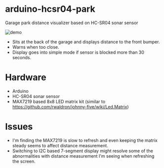 # arduino-hcsr04-park
Garage park distance visualizer based on HC-SR04 sonar sensor

![demo](https://media.giphy.com/media/3BMlb84jMVmYVSHkPk/200w_d.gif)

* Sits at the back of the garage and displays distance to the front bumper.
* Warns when too close.
* Display goes into simple mode if sensor is blocked more than 30 seconds.

# Hardware

* Arduino
* HC-SR04 sonar sensor
* MAX7219 based 8x8 LED matrix kit (similar to https://github.com/rwaldron/johnny-five/wiki/Led.Matrix)

# Issues

* I'm finding the MAX7219 is slow to refresh and even keeping the matrix steady seems to affect distance measurement.
* Switching to I2C based 7-segment display might resolve some of the abnormalities with distance measurement I'm seeing when refreshing the screen.


